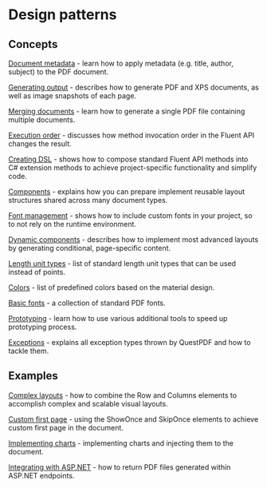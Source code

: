 # Design patterns

## Concepts

[Document metadata](/concepts/document-metadata) - learn how to apply metadata (e.g. title, author, subject) to the PDF document.

[Generating output](/concepts/generating-output) - describes how to generate PDF and XPS documents, as well as image snapshots of each page.

[Merging documents](/concepts/merging-documents) - learn how to generate a single PDF file containing multiple documents.

[Execution order](/concepts/execution-order) - discusses how method invocation order in the Fluent API changes the result.

[Creating DSL](/concepts/creating-dsl) - shows how to compose standard Fluent API methods into C# extension methods to achieve project-specific functionality and simplify code.

[Components](/concepts/components) - explains how you can prepare implement reusable layout structures shared across many document types.

[Font management](/concepts/font-management.md) - shows how to include custom fonts in your project, so to not rely on the runtime environment.

[Dynamic components](/concepts/dynamic-components) - describes how to implement most advanced layouts by generating conditional, page-specific content.

[Length unit types](/concepts/length-unit-types) - list of standard length unit types that can be used instead of points.

[Colors](/concepts/colors) - list of predefined colors based on the material design.

[Basic fonts](/concepts/basic-fonts) - a collection of standard PDF fonts.

[Prototyping](/concepts/prototyping) - learn how to use various additional tools to speed up prototyping process.

[Exceptions](/concepts/exceptions) - explains all exception types thrown by QuestPDF and how to tackle them.


## Examples

[Complex layouts](/examples/complex-layouts) - how to combine the Row and Columns elements to accomplish complex and scalable visual layouts.

[Custom first page](/examples/custom-first-page) - using the ShowOnce and SkipOnce elements to achieve custom first page in the document.

[Implementing charts](/examples/implementing-charts) - implementing charts and injecting them to the document.

[Integrating with ASP.NET](/examples/aspnet-integration) - how to return PDF files generated within ASP.NET endpoints.
